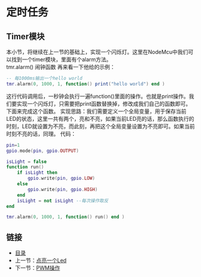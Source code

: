 # 定时任务
## Timer模块
本小节，将继续在上一节的基础上，实现一个闪烁灯。这里在NodeMcu中我们可以找到一个timer模块，里面有个alarm方法。<br>
tmr.alarm()  闹钟函数
再来看一下他给的示例：
``` lua
-- 每1000ms输出一个hello world
tmr.alarm(0, 1000, 1, function() print("hello world") end )
```
这行代码调用后，一秒钟会执行一遍function()里面的操作。也就是print操作。我们要实现一个闪烁灯，只需要把print函数替换掉，修改成我们自己的函数即可。下面来完成这个函数。
实现思路：我们需要定义一个全局变量，用于保存当前LED的状态，这里一共有两个，亮和不亮，如果当前LED亮的话，那么函数执行的时刻，LED就设置为不亮，而此刻，再把这个全局变量设置为不亮即可。如果当前时刻不亮的话，同理。
代码：
``` lua
pin=1
gpio.mode(pin, gpio.OUTPUT)

isLight = false
function run()
	if isLight then
		gpio.write(pin, gpio.LOW)
	else
		gpio.write(pin, gpio.HIGH)
	end
	isLight = not isLight --每次操作取反
end

tmr.alarm(0, 1000, 1, function() run() end )
```
## 链接

- [目录](directory.md)  
- 上一节：[点亮一个Led](1.3.md)  
- 下一节：[PWM操作](1.5.md)